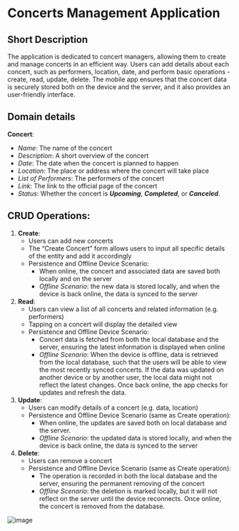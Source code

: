 # Concerts Management Application

## Short Description

The application is dedicated to concert managers, allowing them to create and manage concerts in an efficient way. Users can add details about each concert, such as performers, location, date, and perform basic operations - create, read, update, delete. The mobile app ensures that the concert data is securely stored both on the device and the server, and it also provides an user-friendly interface.

## Domain details

**Concert**:

- *Name*: The name of the concert
- *Description*: A short overview of the concert
- *Date*: The date when the concert is planned to happen
- *Location*: The place or address where the concert will take place
- *List of Performers*: The performers of the concert
- *Link*: The link to the official page of the concert
- *Status*: Whether the concert is ***Upcoming***, ***Completed***, or ***Canceled***.

## CRUD Operations:

1. **Create**:
    - Users can add new concerts
    - The “Create Concert” form allows users to input all specific details of the entity and add it accordingly
    - Persistence and Offline Device Scenario:
        - When online, the concert and associated data are saved both locally and on the server
        - *Offline Scenario*: the new data is stored locally, and when the device is back online, the data is synced to the server
2. **Read**:
    - Users can view a list of all concerts and related information (e.g. performers)
    - Tapping on a concert will display the detailed view
    - Persistence and Offline Device Scenario:
        - Concert data is fetched from both the local database and the server, ensuring the latest information is displayed when online
        - *Offline Scenario*: When the device is offline, data is retrieved from the local database, such that the users will be able to view the most recently synced concerts. If the data was updated on another device or by another user, the local data might not reflect the latest changes. Once back online, the app checks for updates and refresh the data.
3. **Update**:
    - Users can modify details of a concert (e.g. data, location)
    - Persistence and Offline Device Scenario (same as Create operation):
        - When online, the updates are saved both on local database and the server.
        - *Offline Scenario*: the updated data is stored locally, and when the device is back online, the data is synced to the server
4. **Delete**:
    - Users can remove a concert
    - Persistence and Offline Device Scenario (same as Create operation):
        - The operation is recorded in both the local database and the server, ensuring the permanent removing of the concert
        - *Offline Scenario*: the deletion is marked locally, but it will not reflect on the server until the device reconnects. Once online, the concert is removed from the database.

![image](https://github.com/user-attachments/assets/1c8250b5-c17c-42ed-b90b-e3553bf3149e)

